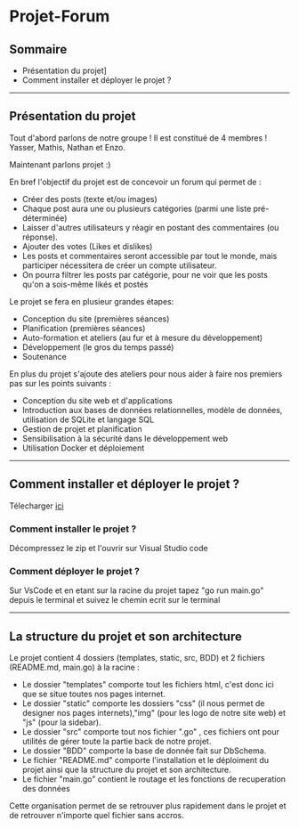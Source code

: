 # Projet-Forum

## Sommaire
- Présentation du projet]
- Comment installer et déployer le projet ?


------------------------------------------------------------------------------------------------------------------------------------

## Présentation du projet

  Tout d'abord parlons de notre groupe ! Il est constitué de 4 membres ! Yasser, Mathis, Nathan et Enzo.

  Maintenant parlons projet :) 

  En bref l'objectif du projet est de concevoir un forum qui permet de :
  - Créer des posts (texte et/ou images)
  - Chaque post aura une ou plusieurs   catégories (parmi une liste  pré-déterminée)
  - Laisser d'autres utilisateurs y réagir en postant des commentaires (ou réponse).
  - Ajouter des votes (Likes et dislikes)
  - Les posts et commentaires seront accessible par tout le monde, mais participer nécessitera de créer un compte utilisateur.
  - On pourra filtrer les posts par catégorie, pour ne voir que les posts qu'on a sois-même likés et postés

  Le projet se fera en plusieur grandes étapes: 
  - Conception du site (premières séances)
  - Planification (premières séances)
  - Auto-formation et ateliers (au fur et à mesure du développement)
  - Développement (le gros du temps passé)
  - Soutenance

  En plus du projet s'ajoute des ateliers pour nous aider à faire nos premiers pas sur les points suivants :
  - Conception du site web et d'applications
  - Introduction aux bases de données relationnelles, modèle de données, utilisation de SQLite et langage SQL
  - Gestion de projet et planification
  - Sensibilisation à la sécurité dans le développement web
  - Utilisation Docker et déploiement 


------------------------------------------------------------------------------------------------------------------------------------
## Comment installer et déployer le projet ?
Télecharger  <a href ="https://github.com/YasserSeryas/Projet-Forum/archive/refs/heads/main.zip">ici </a>
### Comment installer le projet ?
Décompressez le zip et l'ouvrir sur Visual Studio code 


### Comment déployer le projet ?
Sur VsCode et en etant sur la racine du projet tapez "go run main.go" depuis le terminal et suivez le chemin ecrit sur le terminal

------------------------------------------------------------------------------------------------------------------------------------


## La structure du projet et son architecture


   Le projet contient 4 dossiers (templates, static, src, BDD) et 2 fichiers (README.md, main.go) à la racine : 
  - Le dossier "templates" comporte tout les fichiers html, c'est donc ici que se situe toutes nos pages internet.
  - Le dossier "static" comporte les dossiers "css" (il nous permet de designer nos pages internets),"img" (pour les logo de notre site web) et "js" (pour la sidebar).
  - Le dossier "src" comporte tout nos fichier ".go" , ces fichiers ont pour utilités de gérer toute la partie back de notre projet.
  - Le dossier "BDD" comporte la base de donnée fait sur DbSchema.
  - Le fichier "README.md" comporte l'installation et le déploiment du projet ainsi que la structure du projet et son architecture.
  - Le fichier "main.go" contient le routage et les fonctions de recuperation des données 
  
  
  Cette organisation permet de se retrouver plus rapidement dans le projet et de retrouver n'importe quel fichier sans accros.
